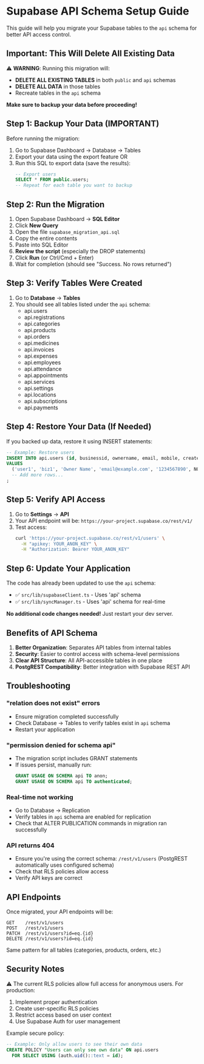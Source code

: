 # Supabase API Schema Setup Guide

This guide will help you migrate your Supabase tables to the `api` schema for better API access control.

## Important: This Will Delete All Existing Data

⚠️ **WARNING**: Running this migration will:
- **DELETE ALL EXISTING TABLES** in both `public` and `api` schemas
- **DELETE ALL DATA** in those tables
- Recreate tables in the `api` schema

**Make sure to backup your data before proceeding!**

## Step 1: Backup Your Data (IMPORTANT)

Before running the migration:

1. Go to Supabase Dashboard → Database → Tables
2. Export your data using the export feature OR
3. Run this SQL to export data (save the results):
   ```sql
   -- Export users
   SELECT * FROM public.users;
   -- Repeat for each table you want to backup
   ```

## Step 2: Run the Migration

1. Open Supabase Dashboard → **SQL Editor**
2. Click **New Query**
3. Open the file `supabase_migration_api.sql`
4. Copy the entire contents
5. Paste into SQL Editor
6. **Review the script** (especially the DROP statements)
7. Click **Run** (or Ctrl/Cmd + Enter)
8. Wait for completion (should see "Success. No rows returned")

## Step 3: Verify Tables Were Created

1. Go to **Database** → **Tables**
2. You should see all tables listed under the `api` schema:
   - api.users
   - api.registrations
   - api.categories
   - api.products
   - api.orders
   - api.medicines
   - api.invoices
   - api.expenses
   - api.employees
   - api.attendance
   - api.appointments
   - api.services
   - api.settings
   - api.locations
   - api.subscriptions
   - api.payments

## Step 4: Restore Your Data (If Needed)

If you backed up data, restore it using INSERT statements:

```sql
-- Example: Restore users
INSERT INTO api.users (id, businessid, ownername, email, mobile, createdat, updated_at)
VALUES 
  ('user1', 'biz1', 'Owner Name', 'email@example.com', '1234567890', NOW(), NOW()),
  -- Add more rows...
;
```

## Step 5: Verify API Access

1. Go to **Settings** → **API**
2. Your API endpoint will be: `https://your-project.supabase.co/rest/v1/`
3. Test access:
   ```bash
   curl 'https://your-project.supabase.co/rest/v1/users' \
     -H "apikey: YOUR_ANON_KEY" \
     -H "Authorization: Bearer YOUR_ANON_KEY"
   ```

## Step 6: Update Your Application

The code has already been updated to use the `api` schema:
- ✅ `src/lib/supabaseClient.ts` - Uses 'api' schema
- ✅ `src/lib/syncManager.ts` - Uses 'api' schema for real-time

**No additional code changes needed!** Just restart your dev server.

## Benefits of API Schema

1. **Better Organization**: Separates API tables from internal tables
2. **Security**: Easier to control access with schema-level permissions
3. **Clear API Structure**: All API-accessible tables in one place
4. **PostgREST Compatibility**: Better integration with Supabase REST API

## Troubleshooting

### "relation does not exist" errors
- Ensure migration completed successfully
- Check Database → Tables to verify tables exist in `api` schema
- Restart your application

### "permission denied for schema api"
- The migration script includes GRANT statements
- If issues persist, manually run:
  ```sql
  GRANT USAGE ON SCHEMA api TO anon;
  GRANT USAGE ON SCHEMA api TO authenticated;
  ```

### Real-time not working
- Go to Database → Replication
- Verify tables in `api` schema are enabled for replication
- Check that ALTER PUBLICATION commands in migration ran successfully

### API returns 404
- Ensure you're using the correct schema: `/rest/v1/users` (PostgREST automatically uses configured schema)
- Check that RLS policies allow access
- Verify API keys are correct

## API Endpoints

Once migrated, your API endpoints will be:

```
GET    /rest/v1/users
POST   /rest/v1/users
PATCH  /rest/v1/users?id=eq.{id}
DELETE /rest/v1/users?id=eq.{id}
```

Same pattern for all tables (categories, products, orders, etc.)

## Security Notes

⚠️ The current RLS policies allow full access for anonymous users. For production:

1. Implement proper authentication
2. Create user-specific RLS policies
3. Restrict access based on user context
4. Use Supabase Auth for user management

Example secure policy:
```sql
-- Example: Only allow users to see their own data
CREATE POLICY "Users can only see own data" ON api.users
  FOR SELECT USING (auth.uid()::text = id);
```

